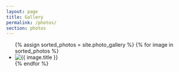 ```yaml
---
layout: page
title: Gallery
permalink: /photos/
section: photos
---
```


<ul class="photo-gallery">
	{% assign sorted_photos = site.photo_gallery %}
	{% for image in sorted_photos %}
	<li>
		<img src="{{ image.image }}" alt="{{ image.title }}">
	</li>
	{% endfor %}
</ul>
